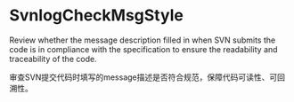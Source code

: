 # SvnlogCheckMsgStyle
Review whether the message description filled in when SVN submits the code is in compliance with the specification to ensure the readability and traceability of the code.

审查SVN提交代码时填写的message描述是否符合规范，保障代码可读性、可回溯性。

